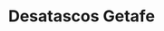 ---
image1: '/assets/img/desatascos/getafe/desatascos-getafe1.jpg'
image2: '/assets/img/desatascos/getafe/desatascos-getafe2.jpg'
image3:
image4:
slug: getafe

bannerTitle: Desatascos Getafe
bannerRuta: Getafe

titleSEO: "Desatascos en Getafe: servicios de calidad y eficacia 🛠️ Desatascos Pociten"
descriptionMeta: En Desatascos Pociten, somos expertos en desatascos Getafe, brindando servicios profesionales y eficientes para resolver cualquier problema de atasco en tuberías y alcantarillas. ¡Contáctanos ya!

title: Desatascos Getafe
intro: Si estás en Getafe y tienes un problema de atasco en tus tuberías o desagües, no dudes en contactarnos. En Pociten ofrecemos servicios de desatascos en Getafe para solucionar cualquier problema de obstrucción en tus tuberías. Aquí te mostramos cómo podemos ayudarte

title2: 
text2: ""

_html: "
<h2>¿Qué es un servicio de Desatascos Getafe?</h2>
<p>Un servicio de desatascos Getafe es un servicio de fontanería que se enfoca en resolver problemas de obstrucción en las tuberías y desagües de tu hogar o negocio. Este servicio puede ayudarte a solucionar problemas como:</p>
<p>➡️Atascos en lavabos, duchas, inodoros, o bañeras</p>
<br>
<p>➡️Malos olores en el baño o cocina</p>
<br>
<p>➡️Problemas de drenaje</p>
<br>
<p>➡️Goteras en la tubería</p>
<br>
<p>➡️Filtraciones de agua</p>
<br>

<h2>¿Cómo puede ayudarte Pociten con tus problemas de Desatascos Getafe?</h2>

<p>En Pociten ofrecemos servicios de desatascos en Getafe que son rápidos y eficientes. Con nuestro equipo de fontaneros expertos y nuestras herramientas de última generación, podemos solucionar cualquier problema de obstrucción en tus tuberías y desagües en poco tiempo. Nuestros servicios incluyen:</p>

<p>➡️Inspección de tuberías con cámaras de alta definición para detectar el origen del problema.</p>
<br>
<p>➡️Desatascos con herramientas de última generación para solucionar el problema de raíz.</p>
<br>
<p>➡️Limpieza de tuberías para evitar futuros problemas de obstrucción.</p>
<br>
<p>➡️Asesoramiento sobre cómo mantener tus tuberías y desagües en buen estado.</p>
<br>



<h2>Fontaneros Getafe</h2>
<p>En Pociten ofrecemos servicios de fontanería en Getafe para solucionar cualquier problema que puedas tener en tus tuberías, grifos, baños, cocinas, entre otros. Aquí te mostramos cómo podemos ayudarte con nuestros servicios de fontanería en Getafe:</p>
<br>
<h3>¿Cómo puede ayudarte Pociten con tus problemas de Fontanería en Getafe?</h3>
<p>En Pociten contamos con un equipo de fontaneros expertos y altamente capacitados para solucionar cualquier problema que puedas tener en tus tuberías, grifos, baños, cocinas, entre otros. Nos enfocamos en ofrecer servicios rápidos y eficientes para minimizar cualquier inconveniente que puedas tener en tu hogar o negocio. Nuestros servicios de fontanería en Getafe incluyen:</p>
<p>➡️Instalación de grifos, inodoros, duchas, bañeras, lavabos y cualquier otro accesorio de fontanería que necesites.</p>
<br>
<p>➡️Reparación de fugas de agua en tuberías, grifos y accesorios.</p>
<br>
<p>➡️Sustitución de tuberías de agua y desagüe dañadas o rotas.</p>
<br>
<p>➡️Asesoramiento sobre cómo mantener tus tuberías y accesorios de fontanería en buen estado.</p>

<h2>Poceros Getafe</h2>
<p>En Pociten también ofrecemos servicios de pocería en Getafe para solucionar cualquier problema que puedas tener en tus alcantarillas, fosas sépticas o pozos negros. Aquí te mostramos cómo podemos ayudarte con nuestros servicios de pocería en Getafe:</p>
<h3>¿Qué ofrece un servicio de Poceros Getafe?</h3>
<p>Un servicio de pocería Getafe es un servicio de alcantarillado que se enfoca en resolver cualquier problema que puedas tener en tus alcantarillas, fosas sépticas o pozos negros. Este servicio puede ayudarte a solucionar problemas como:</p>

<p>➡️Atascos en las alcantarillas</p>
<br>
<p>➡️Problemas de mal olor en tu hogar o negocio</p>
<br>
<p>➡️Problemas de drenaje en las fosas sépticas o pozos negros</p>
<br>
<p>➡️Problemas de filtración de agua en las tuberías de alcantarillado</p>
<br>


<h2>¿Cómo puede ayudarte Pociten?</h2>
<p>En Pociten ofrecemos servicios de pocería en Getafe que son rápidos y eficientes. Contamos con un equipo de poceros expertos y nuestras herramientas de última generación para solucionar cualquier problema en tus alcantarillas, fosas sépticas o pozos negros. Nuestros servicios de pocería en Getafe incluyen:</p>
<p></p>


<ul>
		<li>➡️Limpieza y desatascos de las alcantarillas</li>
        <br>
		<li>➡️Inspección de las tuberías de alcantarillado con cámaras de alta definición para detectar el origen del problema.</li>
        <br>
		<li>➡️Vaciado y limpieza de fosas sépticas y pozos negros.</li>
        <br>
		<li>➡️Asesoramiento sobre cómo mantener tus alcantarillas, fosas sépticas y pozos negros en buen estado.</li>
        <br>
   

   
        <p>En Pociten ofrecemos servicios de Desatascos en Getafe, Fontaneros en Getafe, y Poceros en Getafe. Estamos aquí para ayudarte con cualquier problema que puedas tener en tus tuberías, grifos, baños, cocinas, alcantarillas, fosas sépticas o pozos negros. Ofrecemos servicios rápidos y eficientes para minimizar cualquier inconveniente que puedas tener en tu hogar o negocio</p>
        
        
	    
"
titleConclusion: 
conclusion: Recuerda, si necesitas servicios de Desatascos Getafe, Fontaneros Getafe, y Poceros Getafe, ¡contacta con Pociten! Te aseguramos que recibirás un servicio de alta calidad y satisfacción garantizada.



titleFaqs: Preguntas Frecuentes

faq:  faq
faq1: ¿Cuáles son los horarios de atención de Pociten?
answer1: En Pociten estamos disponibles las 24 horas del día, los 7 días de la semana. Nos enfocamos en ofrecer un servicio de fontanería y alcantarillado rápido y eficiente para minimizar cualquier inconveniente que puedas tener en tu hogar o negocio.

faq2: ¿Cuánto cuesta un servicio de fontanería o desatasco en Getafe?
answer2: El precio de un servicio de fontanería o alcantarillado en Getafe depende del tipo de servicio que necesites y del alcance del problema. En Pociten, ofrecemos presupuestos personalizados para cada cliente. Contacta con nosotros para obtener más información sobre nuestros precios.

faq3: ¿Qué hago si tengo un problema de fontanería o alcantarillado en la noche o durante el fin de semana?
answer3: En Pociten, estamos disponibles las 24 horas del día, los 7 días de la semana, para solucionar cualquier problema de fontanería o alcantarillado que puedas tener. No dudes en contactarnos en cualquier momento, incluso en la noche o durante el fin de semana.


---